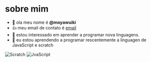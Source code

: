 # sobre mim
- 👋 ola meu nome é **@moyawuiki**
- 👍 meu email de contato é [email](bruna.sant.ribeiro@escola.pr.gov.br)
- 👀 estou interessado em aprender a programar nova linguagens.
- 🌱 eu estou aprendendo a programar rescentemente a linguagen de JavaScript e scratch

![Scratch](https://img.shields.io/badge/Scratch-4D97FF?style=for-the-badge&logo=Scratch&logoColor=white)
![JvaScript](https://img.shields.io/badge/JavaScript-323330?style=for-the-badge&logo=javascript&logoColor=F7DF1E)


